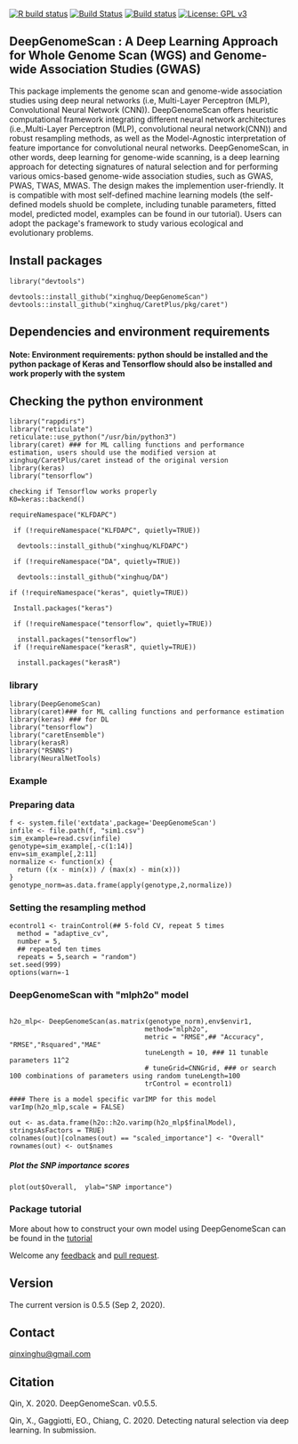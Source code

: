 [![R build status](https://https://github.com/xinghuq/DeepGenomeScan//workflows/R-CMD-check/badge.svg)](https://github.com/xinghuq/DeepGenomeScan/)
[![Build Status](https://travis-ci.com/xinghuq/DeepGenomeScan.svg?branch=master)](https://travis-ci.com/xinghuq/DeepGenomeScan/)
[![Build status](https://ci.appveyor.com/api/projects/status/hqpwmgfeuerel48l?svg=true)](https://ci.appveyor.com/xinghuq/DeepGenomeScan/)
[![License: GPL v3](https://img.shields.io/badge/License-GPLv3-blue.svg)](https://www.gnu.org/licenses/gpl-3.0)


## DeepGenomeScan : A Deep Learning Approach for Whole Genome Scan (WGS) and Genome-wide Association Studies (GWAS)

  This package implements the genome scan and genome-wide association studies using deep neural networks (i.e, Multi-Layer Perceptron (MLP), Convolutional Neural Network (CNN)). DeepGenomeScan offers heuristic computational framework integrating different neural network architectures (i.e.,Multi-Layer Perceptron (MLP), convolutional neural network(CNN)) and robust resampling  methods, as well as the Model-Agnostic interpretation of feature importance for convolutional neural networks. DeepGenomeScan, in other words, deep learning for genome-wide scanning, is a deep learning approach for detecting signatures of natural selection and for performing various omics-based genome-wide association studies, such as GWAS, PWAS, TWAS, MWAS. The design makes the implemention user-friendly. It is compatible with most self-defined machine learning models (the self-defined models shuold be complete, including tunable parameters, fitted model, predicted model, examples can be found in our tutorial). Users can adopt the package's framework to study various ecological and evolutionary problems.

## Install packages
`````{r}
library("devtools")

devtools::install_github("xinghuq/DeepGenomeScan")
devtools::install_github("xinghuq/CaretPlus/pkg/caret")

``````
## Dependencies and environment requirements

#### Note: Environment requirements: python should be installed and the python package of Keras and Tensorflow should also be installed and work properly with the system

## Checking the python environment 
``````{r}
library("rappdirs")
library("reticulate")
reticulate::use_python("/usr/bin/python3")
library(caret) ### for ML calling functions and performance estimation, users should use the modified version at xinghuq/CaretPlus/caret instead of the original version
library(keras)  
library("tensorflow")

checking if Tensorflow works properly
K0=keras::backend()

``````
``````{r}
requireNamespace("KLFDAPC")

 if (!requireNamespace("KLFDAPC", quietly=TRUE))

  devtools::install_github("xinghuq/KLFDAPC")
  
 if (!requireNamespace("DA", quietly=TRUE))
 
  devtools::install_github("xinghuq/DA")

if (!requireNamespace("keras", quietly=TRUE))

 Install.packages("keras")
  
 if (!requireNamespace("tensorflow", quietly=TRUE))
 
  install.packages("tensorflow")
 if (!requireNamespace("kerasR", quietly=TRUE))
 
  install.packages("kerasR")

``````

### library

```{r library,message = FALSE}
library(DeepGenomeScan)
library(caret)### for ML calling functions and performance estimation
library(keras) ### for DL
library("tensorflow")
library("caretEnsemble")
library(kerasR)
library("RSNNS")
library(NeuralNetTools)

```

### Example

### Preparing data
``````{r}
f <- system.file('extdata',package='DeepGenomeScan')
infile <- file.path(f, "sim1.csv")
sim_example=read.csv(infile)
genotype=sim_example[,-c(1:14)]
env=sim_example[,2:11]
normalize <- function(x) {
  return ((x - min(x)) / (max(x) - min(x)))
}
genotype_norm=as.data.frame(apply(genotype,2,normalize))
``````


### Setting the resampling method
``````{r}
econtrol1 <- trainControl(## 5-fold CV, repeat 5 times
  method = "adaptive_cv",
  number = 5,
  ## repeated ten times
  repeats = 5,search = "random")
set.seed(999)
options(warn=-1
``````
### DeepGenomeScan with "mlph2o" model
```{r}

h2o_mlp<- DeepGenomeScan(as.matrix(genotype_norm),env$envir1,
                                  method="mlph2o",
                                  metric = "RMSE",## "Accuracy", "RMSE","Rsquared","MAE"
                                  tuneLength = 10, ### 11 tunable parameters 11^2
                                  # tuneGrid=CNNGrid, ### or search 100 combinations of parameters using random tuneLength=100
                                  trControl = econtrol1)

#### There is a model specific varIMP for this model
varImp(h2o_mlp,scale = FALSE)

out <- as.data.frame(h2o::h2o.varimp(h2o_mlp$finalModel), stringsAsFactors = TRUE)
colnames(out)[colnames(out) == "scaled_importance"] <- "Overall"
rownames(out) <- out$names

``````
##### Plot the SNP importance scores
``````{r}
plot(out$Overall,  ylab="SNP importance")

``````
### Package tutorial

More about how to construct your own model using DeepGenomeScan can be found in the [tutorial](https://xinghuq.github.io/DeepGenomeScan/index.html)

Welcome any [feedback](https://github.com/xinghuq/DeepGenomeScan/issues) and [pull request](https://github.com/xinghuq/DeepGenomeScan/pulls). 

## Version

The current version is 0.5.5 (Sep 2, 2020).

## Contact

qinxinghu@gmail.com

## Citation

Qin, X. 2020. DeepGenomeScan. v0.5.5.

Qin, X., Gaggiotti, EO., Chiang, C. 2020. Detecting natural selection via deep learning. In submission.
